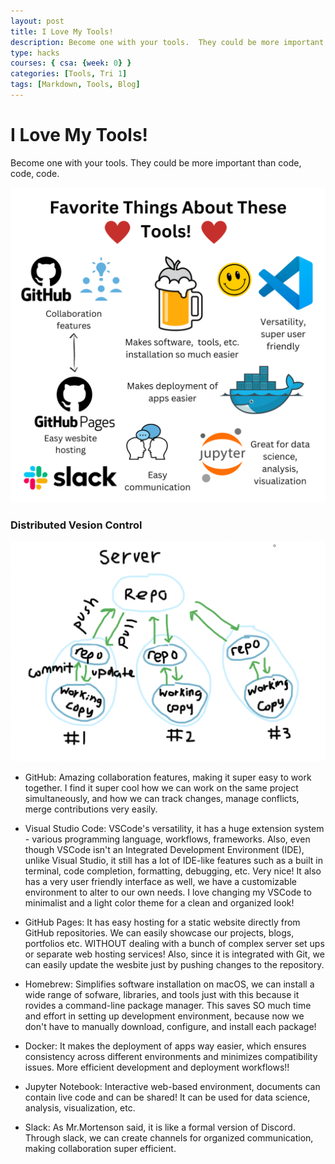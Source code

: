 ```yaml
---
layout: post
title: I Love My Tools!
description: Become one with your tools.  They could be more important than code, code, code.
type: hacks
courses: { csa: {week: 0} }
categories: [Tools, Tri 1]
tags: [Markdown, Tools, Blog]
---
```

# I Love My Tools!
Become one with your tools.  They could be more important than code, code, code.

![This is an image](https://github.com/aliyatang/studentAliya/blob/main/images/Tools%20Drawing%20CSA.png?raw=true)

### Distributed Vesion Control
![This is an image](https://github.com/aliyatang/studentAliya/blob/main/images/toolsdrawing.png?raw=true)


- GitHub: Amazing collaboration features, making it super easy to work together. I find it super cool how we can work on the same project simultaneously, and how we can track changes, manage conflicts, merge contributions very easily.  

- Visual Studio Code: VSCode's versatility, it has a huge extension system - various programming language, workflows, frameworks. Also, even though VSCode isn't an Integrated Development Environment (IDE), unlike Visual Studio, it still has a lot of IDE-like features such as a built in terminal, code completion, formatting, debugging, etc. Very nice! It also has a very user friendly interface as well, we have a customizable environment to alter to our own needs. I love changing my VSCode to minimalist and a light color theme for a clean and organized look!

- GitHub Pages: It has easy hosting for a static website directly from GitHub repositories. We can easily showcase our projects, blogs, portfolios etc. WITHOUT dealing with a bunch of complex server set ups or separate web hosting services! Also, since it is integrated with Git, we can easily update the wesbite just by pushing changes to the repository.

- Homebrew: Simplifies software installation on macOS, we can install a wide range of sofware, libraries, and tools just with this because it rovides a command-line package manager. This saves SO much time and effort in setting up development environment, because now we don't have to manually download, configure, and install each package!

- Docker: It makes the deployment of apps way easier, which ensures consistency across different environments and minimizes compatibility issues. More efficient development and deployment workflows!! 

- Jupyter Notebook: Interactive web-based environment, documents can contain live code and can be shared! It can be used for data science, analysis, visualization, etc.

- Slack: As Mr.Mortenson said, it is like a formal version of Discord. Through slack, we can create channels for organized communication, making collaboration super efficient. 

